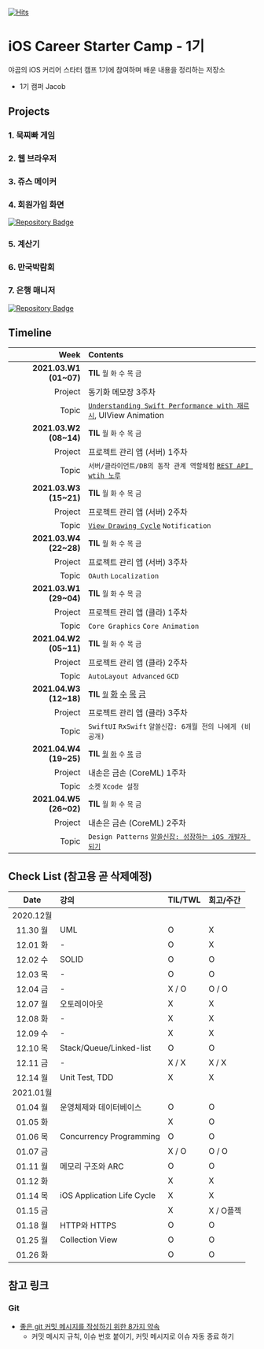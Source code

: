 [![Hits](https://hits.seeyoufarm.com/api/count/incr/badge.svg?url=https%3A%2F%2Fgithub.com%2FKyungminLeeDev%2FiOS_Career_Starter_Camp&count_bg=%2379C83D&title_bg=%23555555&icon=&icon_color=%23E7E7E7&title=hits&edge_flat=false)](https://hits.seeyoufarm.com)

# iOS Career Starter Camp - 1기

야곰의 iOS 커리어 스타터 캠프 1기에 참여하며 배운 내용을 정리하는 저장소

- 1기 캠퍼 Jacob

## Projects

### 1. 묵찌빠 게임

### 2. 웹 브라우저

### 3. 쥬스 메이커

### 4. 회원가입 화면 

[![Repository Badge](http://img.shields.io/badge/-Repository-211F1F?style=flat&logo=github&link=https://github.com/KyungminLeeDev/ios-bank-manager)](https://github.com/KyungminLeeDev/ios-signup-flow)

### 5. 계산기

### 6. 만국박람회

### 7. 은행 매니저

[![Repository Badge](http://img.shields.io/badge/-Repository-211F1F?style=flat&logo=github&link=https://github.com/KyungminLeeDev/ios-bank-manager)](https://github.com/KyungminLeeDev/ios-bank-manager)



## Timeline

| Week                   | Contents                         |
| ---------------------: | :------------------------------- |
| **2021.03.W1 (01~07)** | **TIL** `월` `화` `수` `목` `금` |
|                Project | 동기화 메모장 3주차 |
|                  Topic | [`Understanding Swift Performance with 재르시`](https://kyungminleedev.github.io/notes/iOS-Lecture-UnderstandingSwiftPerformance-Summary/), UIView Animation |
| **2021.03.W2 (08~14)** | **TIL** `월` `화` `수` `목` `금` |
|                Project | 프로젝트 관리 앱 (서버) 1주차 |
|                  Topic | `서버/클라이언트/DB의 동작 관계 역할체험` [`REST API wtih 노루`](https://kyungminleedev.github.io/notes/iOS-Lecture-RestAPI-Summary/) |
| **2021.03.W3 (15~21)** | **TIL** `월` `화` `수` `목` `금` |
|                Project | 프로젝트 관리 앱 (서버) 2주차 |
|                  Topic | [`View Drawing Cycle`](https://kyungminleedev.github.io/notes/iOS-ViewDrawingCycle/) `Notification` 
| **2021.03.W4 (22~28)** | **TIL** `월` `화` `수` `목` `금` |
|                Project | 프로젝트 관리 앱 (서버) 3주차 |
|                  Topic | `OAuth` `Localization` |
| **2021.03.W1 (29~04)** | **TIL** `월` `화` `수` `목` `금` |
|                Project | 프로젝트 관리 앱 (클라) 1주차 |
|                  Topic | `Core Graphics` `Core Animation` |
| **2021.04.W2 (05~11)** | **TIL** `월` `화` `수` `목` `금` |
|                Project | 프로젝트 관리 앱 (클라) 2주차 |
|                  Topic | `AutoLayout Advanced` `GCD` |
| **2021.04.W3 (12~18)** | **TIL** [`월`](https://kyungminleedev.github.io/til/iOSCamp-TIL-20210412/) [화](https://kyungminleedev.github.io/til/iOSCamp-TIL-20210413/) [수](https://kyungminleedev.github.io/til/iOSCamp-TIL-20210414/) [목](https://kyungminleedev.github.io/til/iOSCamp-TIL-20210415/) [금](https://kyungminleedev.github.io/til/iOSCamp-TIL-20210415/) |
|                Project | 프로젝트 관리 앱 (클라) 3주차 |
|                  Topic | `SwiftUI` `RxSwift` `알쓸신잡: 6개월 전의 나에게 (비공개)` |
| **2021.04.W4 (19~25)** | **TIL** [`월`](https://kyungminleedev.github.io/til/iOSCamp-TIL-20210419/) [`화`](https://kyungminleedev.github.io/til/iOSCamp-TIL-20210420/) `수` [`목`](https://kyungminleedev.github.io/til/iOSCamp-TIL-20210422/) `금` |
|                Project | 내손은 금손 (CoreML) 1주차 |
|                  Topic | `소켓` `Xcode 설정` |
| **2021.04.W5 (26~02)** | **TIL** `월` `화` `수` `목` `금` |
|                Project | 내손은 금손 (CoreML) 2주차 |
|                  Topic | `Design Patterns` [`알쓸신잡: 성장하는 iOS 개발자 되기`](https://kyungminleedev.github.io/notes/iOSCamp-Webinar-BeGrowingDeveloper/) |


## Check List (참고용 곧 삭제예정)

| Date     | 강의                           | TIL/TWL   | 회고/주간 | 
| :------: | :----------------------------- | :-------- | :-------  |
| 2020.12월                                                      ||||
| 11.30 월 | UML                            | O         | X         |
| 12.01 화 | -                              | O         | X         |
| 12.02 수 | SOLID                          | O         | O         |
| 12.03 목 | -                              | O         | O         |
| 12.04 금 | -                              | X / O     | O / O     |
| 12.07 월 | 오토레이아웃                   | X         | X         |
| 12.08 화 | -                              | X         | X         |
| 12.09 수 | -                              | X         | X         |
| 12.10 목 | Stack/Queue/Linked-list        | O         | O         |
| 12.11 금 | -                              | X / X     | X / X     |
| 12.14 월 | Unit Test, TDD                 | X         | X         |
| 2021.01월                                                      ||||
| 01.04 월 | 운영체제와 데이터베이스        | O         | O         |
| 01.05 화 |                                | X         | O         |
| 01.06 목 | Concurrency Programming        | O         | O         |
| 01.07 금 |                                | X / O     | O / O     |
| 01.11 월 | 메모리 구조와 ARC              | O         | O         |
| 01.12 화 |                                | X         | X         |
| 01.14 목 | iOS Application Life Cycle     | X         | X         |
| 01.15 금 |                                | X         | X / O플젝 |
| 01.18 월 | HTTP와 HTTPS                   | O         | O         |
| 01.25 월 | Collection View                | O         | O         |
| 01.26 화 |                                | O         | O         |

## 참고 링크

### Git 

- [좋은 git 커밋 메시지를 작성하기 위한 8가지 약속](https://djkeh.github.io/articles/How-to-write-a-git-commit-message-kor/)
    - 커밋 메시지 규칙, 이슈 번호 붙이기, 커밋 메시지로 이슈 자동 종료 하기